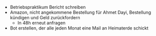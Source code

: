 - Betriebspraktikum Bericht schreiben
- Amazon, nicht angekommene Bestellung für Ahmet Dayi, Bestellung kündigen und Geld zurückfordern
	- In 48h erneut anfragen
- Bot erstellen, der alle jeden Monat eine Mail an Heimaterde schickt